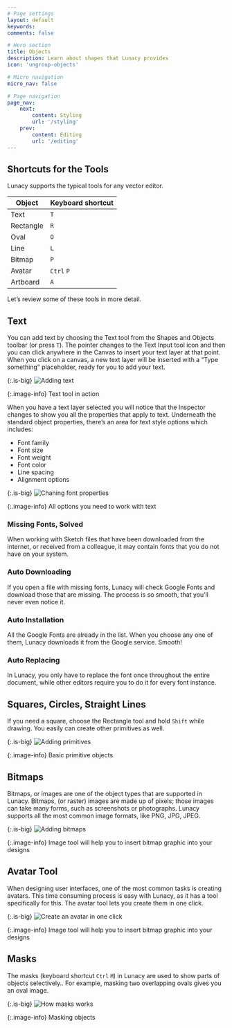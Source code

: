 ```yaml
---
# Page settings
layout: default
keywords:
comments: false

# Hero section
title: Objects
description: Learn about shapes that Lunacy provides
icon: 'ungroup-objects'

# Micro navigation
micro_nav: false

# Page navigation
page_nav:
    next:
        content: Styling
        url: '/styling'
    prev:
        content: Editing
        url: '/editing'
---
```


## Shortcuts for the Tools

Lunacy supports the typical tools for any vector editor.

<table>
  <thead>
    <tr>
      <th>Object</th>
      <th>Keyboard shortcut</th>
    </tr>
  </thead>
  <tbody>
    <tr>
      <td>Text</td>
      <td><code>T</code></td>
    </tr>
    <tr>
      <td>Rectangle </td>
      <td><code>R</code></td>
    </tr>
    <tr>
      <td>Oval</td>
      <td><code>O</code></td>
    </tr>
    <tr>
      <td>Line</td>
      <td><code>L</code></td>
    </tr>
    <tr>
      <td>Bitmap</td>
      <td><code>P</code></td>
    </tr>
    <tr>
      <td>Avatar</td>
      <td><code>Ctrl</code> <code>P</code></td>
    </tr>
    <tr>
      <td>Artboard</td>
      <td><code>A</code></td>
    </tr>
  </tbody>
</table>


Let’s review some of these tools in more detail.

## Text

You can add text by choosing the Text tool from the Shapes and Objects toolbar (or press `T`). The pointer changes to the Text Input tool icon and then you can click anywhere in the Canvas to insert your text layer at that point. When you click on a canvas, a new text layer will be inserted with a “Type something” placeholder, ready for you to add your text.

{:.is-big}
![Adding text](public/objects_adding_text.png)

{:.image-info}
Text tool in action

When you have a text layer selected you will notice that the Inspector changes to show you all the properties that apply to text. Underneath the standard object properties, there’s an area for text style options which includes:

* Font family
* Font size
* Font weight
* Font color
* Line spacing
* Alignment options

{:.is-big}
![Chaning font properties](public/objects_editing_text.png)

{:.image-info}
All options you need to work with text

### Missing Fonts, Solved

When working with Sketch files that have been downloaded from the internet, or received from a colleague, it may contain fonts that you do not have on your system.

### Auto Downloading

If you open a file with missing fonts, Lunacy will check Google Fonts and download those that are missing. The process is so smooth, that you’ll never even notice it.

### Auto Installation

All the Google Fonts are already in the list. When you choose any one of them, Lunacy downloads it from the Google service. Smooth!

### Auto Replacing

In Lunacy, you only have to replace the font once throughout the entire document, while other editors require you to do it for every font instance.

[//]: # (Maybe we should cut the above into couple sentences - ib)

## Squares, Circles, Straight Lines

If you need a square, choose the Rectangle tool and hold `Shift` while drawing. You easily can create other primitives as well.

{:.is-big}
![Adding primitives](public/objects_adding_primitives.png)

{:.image-info}
Basic primitive objects

## Bitmaps

Bitmaps, or images are one of the object types that are supported in Lunacy. Bitmaps, (or raster) images are made up of pixels; those images can take many forms, such as screenshots or photographs. Lunacy supports all the most common image formats, like PNG, JPG, JPEG.

{:.is-big}
![Adding bitmaps](public/objects_bitmaps.png)

{:.image-info}
Image tool will help you to insert bitmap graphic into your designs

## Avatar Tool

When designing user interfaces, one of the most common tasks is creating avatars. This time consuming process is easy with Lunacy, as it has a tool specifically for this. The avatar tool lets you create them in one click.

{:.is-big}
![Create an avatar in one click](public/objects_avatars.png)

{:.image-info}
Image tool will help you to insert bitmap graphic into your designs

## Masks

The masks (keyboard shortcut `Ctrl` `M`) in Lunacy are used to show parts of objects selectively.. For example, masking two overlapping ovals gives you an oval image.

{:.is-big}
![How masks works](public/objects_masks.png)

{:.image-info}
Masking objects
